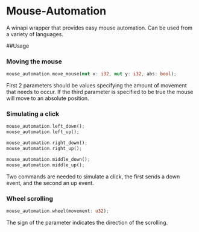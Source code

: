# Mouse-Automation
A winapi wrapper that provides easy mouse automation. Can be used from a variety of languages.

##Usage
### Moving the mouse
```Rust
mouse_automation.move_mouse(mut x: i32, mut y: i32, abs: bool);
```

First 2 parameters should be values specifying the amount of movement that needs to occur. If the third parameter is specified to be true the mouse will move to an absolute position.

### Simulating a click
```Rust
mouse_automation.left_down();  
mouse_automation.left_up();
```

```Rust
mouse_automation.right_down();  
mouse_automation.right_up();
```

```Rust
mouse_automation.middle_down();  
mouse_automation.middle_up();
```

Two commands are needed to simulate a click, the first sends a down event, and the second an up event. 

### Wheel scrolling
```Rust
mouse_automation.wheel(movement: u32);
```

The sign of the parameter indicates the direction of the scrolling.
